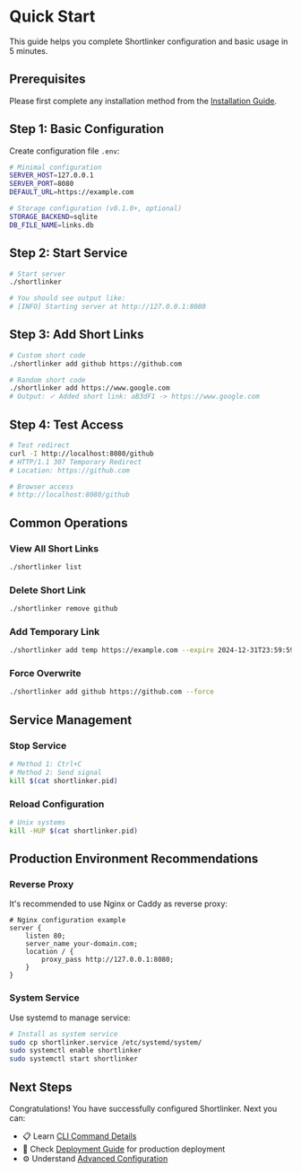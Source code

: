 # Quick Start

This guide helps you complete Shortlinker configuration and basic usage in 5 minutes.

## Prerequisites

Please first complete any installation method from the [Installation Guide](/en/guide/installation).

## Step 1: Basic Configuration

Create configuration file `.env`:

```bash
# Minimal configuration
SERVER_HOST=127.0.0.1
SERVER_PORT=8080
DEFAULT_URL=https://example.com

# Storage configuration (v0.1.0+, optional)
STORAGE_BACKEND=sqlite
DB_FILE_NAME=links.db
```

## Step 2: Start Service

```bash
# Start server
./shortlinker

# You should see output like:
# [INFO] Starting server at http://127.0.0.1:8080
```

## Step 3: Add Short Links

```bash
# Custom short code
./shortlinker add github https://github.com

# Random short code
./shortlinker add https://www.google.com
# Output: ✓ Added short link: aB3dF1 -> https://www.google.com
```

## Step 4: Test Access

```bash
# Test redirect
curl -I http://localhost:8080/github
# HTTP/1.1 307 Temporary Redirect
# Location: https://github.com

# Browser access
# http://localhost:8080/github
```

## Common Operations

### View All Short Links
```bash
./shortlinker list
```

### Delete Short Link
```bash
./shortlinker remove github
```

### Add Temporary Link
```bash
./shortlinker add temp https://example.com --expire 2024-12-31T23:59:59Z
```

### Force Overwrite
```bash
./shortlinker add github https://github.com --force
```

## Service Management

### Stop Service
```bash
# Method 1: Ctrl+C
# Method 2: Send signal
kill $(cat shortlinker.pid)
```

### Reload Configuration
```bash
# Unix systems
kill -HUP $(cat shortlinker.pid)
```

## Production Environment Recommendations

### Reverse Proxy
It's recommended to use Nginx or Caddy as reverse proxy:

```nginx
# Nginx configuration example
server {
    listen 80;
    server_name your-domain.com;
    location / {
        proxy_pass http://127.0.0.1:8080;
    }
}
```

### System Service
Use systemd to manage service:

```bash
# Install as system service
sudo cp shortlinker.service /etc/systemd/system/
sudo systemctl enable shortlinker
sudo systemctl start shortlinker
```

## Next Steps

Congratulations! You have successfully configured Shortlinker. Next you can:

- 📋 Learn [CLI Command Details](/en/cli/commands)
- 🚀 Check [Deployment Guide](/en/deployment/) for production deployment
- ⚙️ Understand [Advanced Configuration](/en/config/examples)

